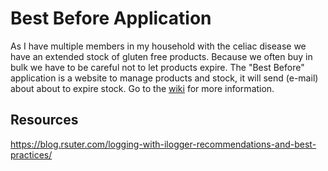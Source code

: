 # Best Before Application

As I have multiple members in my household with the celiac disease we have an extended stock of gluten free products. Because we often buy in bulk we have to be careful not to let products expire. The "Best Before" application is a website to manage products and stock, it will send (e-mail) about about to expire stock. Go to the [wiki](https://github.com/jacobduijzer/BestBeforeAzure/wiki) for more information.

## Resources

https://blog.rsuter.com/logging-with-ilogger-recommendations-and-best-practices/

